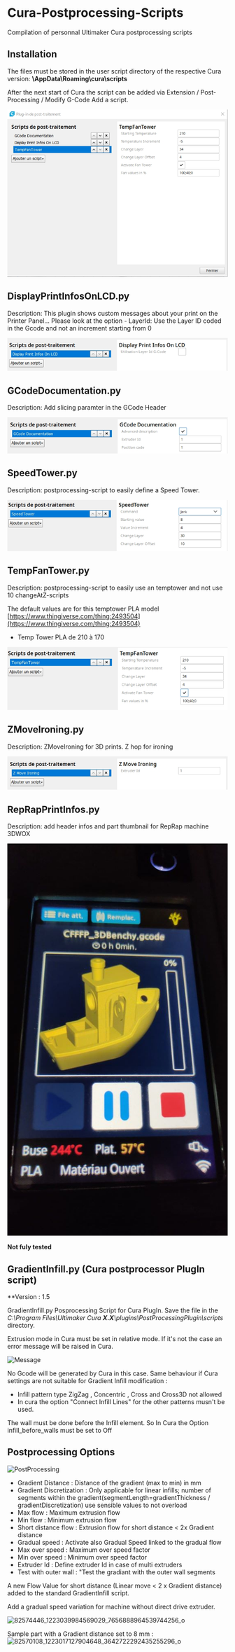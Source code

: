 # Cura-Postprocessing-Scripts
Compilation of personnal Ultimaker Cura postprocessing scripts


Installation
--

The files must be stored in the user script directory of the respective Cura version: **\AppData\Roaming\cura<version>\scripts**

After the next start of Cura the script can be added via Extension / Post-Processing / Modify G-Code Add a script.

![Adding script](./images/plugins.jpg)


DisplayPrintInfosOnLCD.py
-----

Description:  This plugin shows custom messages about your print on the Printer Panel...
              Please look at the option
               - LayerId: Use the Layer ID coded in the Gcode and not an increment starting from 0
               
![DisplayPrintInfosOnLCD.py](./images/PrintInfos.jpg)

GCodeDocumentation.py
-----
Description: Add slicing paramter in the GCode Header

![GCodeDocumentation.py](./images/GcodeDocumentation.jpg)

SpeedTower.py
-----
Description:  postprocessing-script to easily define a Speed Tower.

![SpeedTower.py](./images/speedtower.jpg)

TempFanTower.py
-----

Description:  postprocessing-script to easily use an temptower and not use 10 changeAtZ-scripts

 The default values are for this temptower PLA model [https://www.thingiverse.com/thing:2493504](https://www.thingiverse.com/thing:2493504)
- Temp Tower PLA de 210 à 170

![TempFanTower.py](./images/tempfan.jpg)


ZMoveIroning.py
-----

Description: ZMoveIroning for 3D prints. Z hop for ironing

![ZMoveIroning.py](./images/ZmoveIroning.jpg)


RepRapPrintInfos.py
-----

Description: add header infos and part thumbnail for RepRap machine 3DWOX  

![part thumbnail](./images/benchy.jpg)

**Not fuly tested**

GradientInfill.py (Cura postprocessor PlugIn script)
-----

**Version : 1.5

GradientInfill.py Posprocessing Script for Cura PlugIn. Save the file in the _C:\Program Files\Ultimaker Cura **X.X**\plugins\PostProcessingPlugin\scripts_ directory.

Extrusion mode in Cura must be set in relative mode. If it's not the case an error message will be raised in Cura.

![Message](https://user-images.githubusercontent.com/11015345/72720216-c1662580-3b79-11ea-9583-60de8240eef2.jpg)

No Gcode will be generated by Cura in this case. Same behaviour if Cura settings are not suitable for Gradient Infill modification :

- Infill pattern type ZigZag , Concentric , Cross and Cross3D not allowed  
- In cura the option "Connect Infill Lines" for the other patterns musn't be used.

The wall must be done before the Infill element. So In Cura the Option infill_before_walls must be set to Off

## Postprocessing Options ##
![PostProcessing](https://user-images.githubusercontent.com/11015345/73034404-138e9b80-3e45-11ea-8e84-1fa36a80e5a5.jpg)

- Gradient Distance :  Distance of the gradient (max to min) in mm
- Gradient Discretization : Only applicable for linear infills; number of segments within the gradient(segmentLength=gradientThickness / gradientDiscretization) use sensible values to not overload
- Max flow : Maximum extrusion flow
- Min flow : Minimum extrusion flow
- Short distance flow : Extrusion flow for short distance < 2x Gradient distance
- Gradual speed : Activate also Gradual Speed linked to the gradual flow
- Max over speed : Maximum over speed factor
- Min over speed : Minimum over speed factor
- Extruder Id : Define extruder Id in case of multi extruders
- Test with outer wall : "Test the gradiant with the outer wall segments


A new Flow Value for short distance (Linear move < 2 x Gradient distance) added to the standard GradientInfill script.

Add a gradual speed variation for machine without direct drive extruder.

![82574446_1223039984569029_7656888964539744256_o](https://user-images.githubusercontent.com/11015345/72863160-ec628d80-3ccf-11ea-9891-8583b62866f7.jpg)

Sample part with a Gradient distance set to 8 mm :
![82570108_1223017127904648_3642722292435255296_o](https://user-images.githubusercontent.com/11015345/72863337-8e827580-3cd0-11ea-9681-e1de7e2071c2.jpg)
